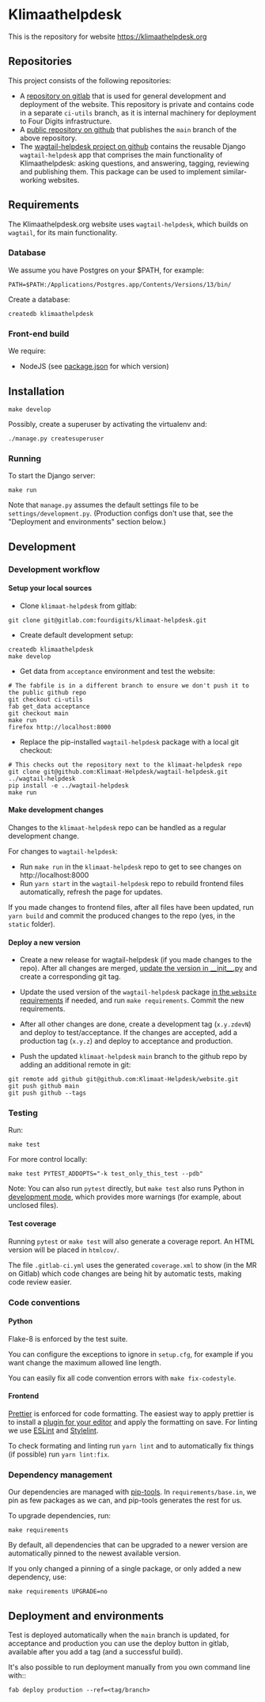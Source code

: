 # Klimaathelpdesk

This is the repository for website https://klimaathelpdesk.org

## Repositories

This project consists of the following repositories:

- A [repository on gitlab](https://gitlab.com/fourdigits/klimaat-helpdesk/) that is used for general development and deployment of the website. This repository is private and contains code in a separate `ci-utils` branch, as it is internal machinery for deployment to Four Digits infrastructure.
- A [public repository on github](https://github.com/Klimaat-Helpdesk/website) that publishes the `main` branch of the above repository.
- The [wagtail-helpdesk project on github](https://github.com/Klimaat-Helpdesk/wagtail-helpdesk) contains the reusable Django `wagtail-helpdesk` app that comprises the main functionality of Klimaathelpdesk: asking questions, and answering, tagging, reviewing and publishing them. This package can be used to implement similar-working websites.

## Requirements

The Klimaathelpdesk.org website uses `wagtail-helpdesk`, which builds on `wagtail`, for its main functionality.

### Database

We assume you have Postgres on your $PATH, for example:

    PATH=$PATH:/Applications/Postgres.app/Contents/Versions/13/bin/

Create a database:

    createdb klimaathelpdesk


### Front-end build

We require:

- NodeJS (see [package.json](./package.json) for which version)


## Installation

    make develop

Possibly, create a superuser by activating the virtualenv and:

    ./manage.py createsuperuser


### Running

To start the Django server:

    make run

Note that `manage.py` assumes the default settings file to be `settings/development.py`. (Production configs don't use that, see the "Deployment and environments" section below.)


## Development

### Development workflow

#### Setup your local sources

- Clone `klimaat-helpdesk` from gitlab:

```shell
git clone git@gitlab.com:fourdigits/klimaat-helpdesk.git
```

- Create default development setup:

```shell
createdb klimaathelpdesk
make develop
```

- Get data from `acceptance` environment and test the website:

```shell
# The fabfile is in a different branch to ensure we don't push it to the public github repo
git checkout ci-utils
fab get_data acceptance
git checkout main
make run
firefox http://localhost:8000
```

- Replace the pip-installed `wagtail-helpdesk` package with a local git checkout:

```shell
# This checks out the repository next to the klimaat-helpdesk repo
git clone git@github.com:Klimaat-Helpdesk/wagtail-helpdesk.git ../wagtail-helpdesk
pip install -e ../wagtail-helpdesk
make run
```

#### Make development changes

Changes to the `klimaat-helpdesk` repo can be handled as a regular development change.

For changes to `wagtail-helpdesk`:

- Run `make run` in the `klimaat-helpdesk` repo to get to see changes on http://localhost:8000
- Run `yarn start` in the `wagtail-helpdesk` repo to rebuild frontend files automatically, refresh the page for updates.

If you made changes to frontend files, after all files have been updated, run `yarn build` and commit the produced changes to the repo (yes, in the `static` folder).


#### Deploy a new version

- Create a new release for wagtail-helpdesk (if you made changes to the repo). After all changes are merged, [update the version in \_\_init\_\_.py](https://github.com/Klimaat-Helpdesk/wagtail-helpdesk/blob/main/wagtail_helpdesk/__init__.py) and create a corresponding git tag.

- Update the used version of the `wagtail-helpdesk` package [in the `website` requirements](https://gitlab.com/fourdigits/klimaat-helpdesk/-/blob/main/requirements/base.in) if needed, and run `make requirements`. Commit the new requirements.

- After all other changes are done, create a development tag (`x.y.zdevN`) and deploy to test/acceptance. If the changes are accepted, add a production tag (`x.y.z`) and deploy to acceptance and production.

- Push the updated `klimaat-helpdesk` `main` branch to the github repo by adding an additional remote in git:

```shell
git remote add github git@github.com:Klimaat-Helpdesk/website.git
git push github main
git push github --tags
```

### Testing

Run:

    make test

For more control locally:

    make test PYTEST_ADDOPTS="-k test_only_this_test --pdb"

Note: You can also run ``pytest`` directly, but `make test` also runs Python in
[development mode](https://docs.python.org/3/library/devmode.html), which provides
more warnings (for example, about unclosed files).

#### Test coverage

Running `pytest` or `make test` will also generate a coverage report.
An HTML version will be placed in `htmlcov/`.

The file `.gitlab-ci.yml` uses the generated `coverage.xml` to show
(in the MR on Gitlab) which code changes are being hit by automatic tests,
making code review easier.

### Code conventions

#### Python

Flake-8 is enforced by the test suite.

You can configure the exceptions to ignore in `setup.cfg`, for example if
you want change the maximum allowed line length.

You can easily fix all code convention errors with `make fix-codestyle`.

#### Frontend

[Prettier](https://prettier.io/) is enforced for code formatting. The easiest way to apply prettier is to install a [plugin for your editor](https://prettier.io/docs/en/editors.html) and apply the formatting on save.
For linting we use [ESLint](https://eslint.org/) and [Stylelint](https://stylelint.io/).

To check formating and linting run `yarn lint` and to automatically fix things (if possible) run `yarn lint:fix`.

### Dependency management

Our dependencies are managed with [pip-tools](https://github.com/jazzband/pip-tools).
In `requirements/base.in`, we pin as few packages as we can, and pip-tools generates the rest for us.

To upgrade dependencies, run:

```shell
make requirements
```

By default, all dependencies that can be upgraded to a newer version are automatically pinned to
the newest available version.

If you only changed a pinning of a single package, or only added a new dependency, use:

```shell
make requirements UPGRADE=no
```

## Deployment and environments

Test is deployed automatically when the `main` branch is updated, for acceptance and production you can use the
deploy button in gitlab, available after you add a tag (and a successful build).

It's also possible to run deployment manually from you own command line with::

    fab deploy production --ref=<tag/branch>
